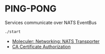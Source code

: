 # PING-PONG

Services communicate over NATS EventBus

```sh
./start
```

- [Moleculer: Networking: NATS Transporter](https://moleculer.services/docs/0.14/networking.html#NATS-Transporter)
- [CA Certificate Authorization](https://stackoverflow.com/a/16311147/3970755)

